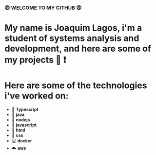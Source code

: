 ### :sunglasses: WELCOME TO MY GITHUB :sunglasses:

# My name is Joaquim Lagos, i'm a student of systems analysis and development, and here are some of my projects :book: :exclamation:

# Here are some of the technologies i've worked on:

- :rocket: **Typescript**
- :space_invader: **java**
- :leaves: **nodejs**
- :dart: **javascript**
- :shirt: **html**
- :jeans: **css**
- :computer: **docker**
- :cloud: **aws**

